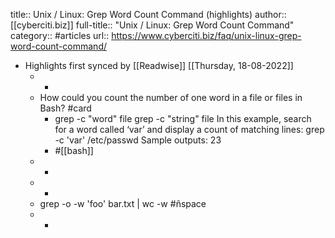 title:: Unix / Linux: Grep Word Count Command (highlights)
author:: [[cyberciti.biz]]
full-title:: "Unix / Linux: Grep Word Count Command"
category:: #articles
url:: https://www.cyberciti.biz/faq/unix-linux-grep-word-count-command/

- Highlights first synced by [[Readwise]] [[Thursday, 18-08-2022]]
	- -
	- How could you count the number of one word in a file or files in Bash? #card
		- grep -c "word" file
		  grep -c "string" file
		  In this example, search for a word called ‘var’ and display a count of matching lines:
		  grep -c 'var' /etc/passwd
		  Sample outputs:
		  23
		- #[[bash]]
	- -
	- -
	- grep -o -w 'foo' bar.txt | wc -w #ñspace
	- -